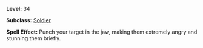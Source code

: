 <!-- TITLE: Skill: Uppercut -->

**Level:** 34

**Subclass:** [Soldier](soldier)

**Spell Effect:**  Punch your target in the jaw, making them extremely angry and stunning them briefly.
